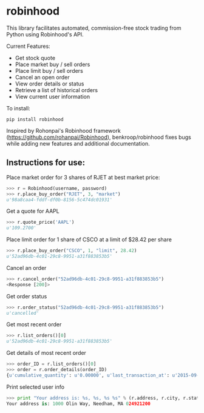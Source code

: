 # robinhood

This library facilitates automated, commission-free stock trading from Python using Robinhood's API.

Current Features:
* Get stock quote
* Place market buy / sell orders
* Place limit buy / sell orders
* Cancel an open order
* View order details or status
* Retrieve a list of historical orders
* View current user information

To install:

    pip install robinhood


Inspired by Rohonpai's Robinhood framework (https://github.com/rohanpai/Robinhood), benkroop/robinhood fixes bugs while adding new features and additional documentation. 

Instructions for use:
---------------------

Place market order for 3 shares of RJET at best market price:

```python
>>> r = Robinhood(username, password)
>>> r.place_buy_order("RJET", 3, "market")
u'98a8caa4-fddf-df0b-8156-5c474dc01931'
```
Get a quote for AAPL
```python
>>> r.quote_price('AAPL')
u'109.2700'
```
Place limit order for 1 share of CSCO at a limit of $28.42 per share
```python
>>> r.place_buy_order("CSCO", 1, "limit", 28.42)
u'52ad96db-4c01-29c8-9951-a31f883853b5'
```
Cancel an order
```python
>>> r.cancel_order("52ad96db-4c01-29c8-9951-a31f883853b5")
<Response [200]>
```
Get order status
```python
>>> r.order_status("52ad96db-4c01-29c8-9951-a31f883853b5")
u'cancelled'
```
Get most recent order
```python
>>> r.list_orders()[0]
u'52ad96db-4c01-29c8-9951-a31f883853b5'
```
Get details of most recent order
```python
>>> order_ID = r.list_orders()[0]
>>> order = r.order_details(order_ID)
{u'cumulative_quantity': u'0.00000', u'last_transaction_at': u'2015-09-07T07:12:03.726590Z', u'account': u'https://api.robinhood.com/accounts/2PY73824/', u'stop_price': None, u'reject_reason': None, u'state': u'cancelled', u'url': u'https://api.robinhood.com/orders/52ad96db-4c01-29c8-9951-a31f883853b5/', u'created_at': u'2015-09-07T07:12:03.726590Z', u'updated_at': u'2015-09-07T07:12:03.743988Z', u'executions': [], u'price': u'3.25000000', u'instrument': u'https://api.robinhood.com/instruments/975cfe9d-8197-44f9-b07a-a18387cfae63/', u'time_in_force': u'gfd', u'trigger': u'immediate', u'fees': u'0.00', u'cancel': None, u'position': u'https://api.robinhood.com/accounts/2PY73824/positions/975cfe9d-8197-44f9-b07a-a183878493ac/', u'quantity': u'3.00000', u'type': u'market', u'average_price': None, u'side': u'buy'}
```
Print selected user info
```python
>>> print "Your address is: %s, %s, %s %s" % (r.address, r.city, r.state_residence, r.zipcode)
Your address is: 1000 Olin Way, Needham, MA 024921200
```